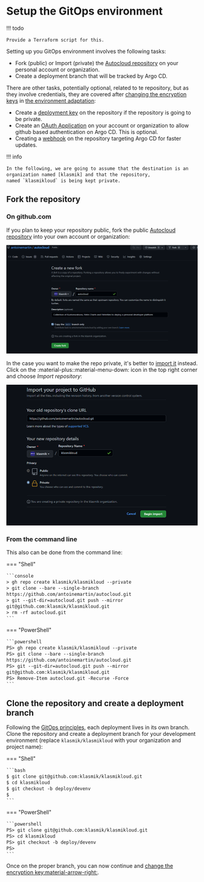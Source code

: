 <!-- markdownlint-disable MD014 -->

# Setup the GitOps environment

!!! todo

    Provide a Terraform script for this.

Setting up you GitOps environment involves the following tasks:

-   Fork (public) or Import (private) the [Autocloud repository] on your
    personal account or organization.
-   Create a deployment branch that will be tracked by Argo CD.

There are other tasks, potentially optional, related to te repository, but as
they involve credentials, they are covered after
[changing the encryption keys](../3-change-encryption-key) in
[the environment adaptation](../4-environment-adaptation):

-   Create a
    [deployment key](https://docs.github.com/en/developers/overview/managing-deploy-keys)
    on the repository if the repository is going to be private.
-   Create an [OAuth Application] on your account or organization to allow
    github based authentication on Argo CD. This is optional.
-   Creating a
    [webhook](https://docs.github.com/en/developers/webhooks-and-events/webhooks/about-webhooks)
    on the repository targeting Argo CD for faster updates.

!!! info

    In the following, we are going to assume that the destination is an
    organization named [klasmik] and that the repository,
    named `klasmikloud` is being kept private.

## Fork the repository

### On github.com

If you plan to keep your repository public, fork the public [Autocloud
repository] into your own account or organization:

![fork Autocloud](../img/fork_autocloud.png)

In the case you want to make the repo private, it's better to
[import it](https://github.com/new/import) instead. Click on the
:material-plus::material-menu-down: icon in the top right corner and choose
_Import repository_:

![import Autocloud](../img/import_autocloud.png)

### From the command line

This also can be done from the command line:

=== "Shell"

    ```console
    > gh repo create klasmik/klasmikloud --private
    > git clone --bare --single-branch https://github.com/antoinemartin/autocloud.git
    > git --git-dir=autocloud.git push --mirror git@github.com:klasmik/klasmikloud.git
    > rm -rf autocloud.git
    ```

=== "PowerShell"

    ```powershell
    PS> gh repo create klasmik/klasmikloud --private
    PS> git clone --bare --single-branch https://github.com/antoinemartin/autocloud.git
    PS> git --git-dir=autocloud.git push --mirror git@github.com:klasmik/klasmikloud.git
    PS> Remove-Item autocloud.git -Recurse -Force
    ```

## Clone the repository and create a deployment branch

Following the
[GitOps principles](https://github.com/open-gitops/documents/blob/main/PRINCIPLES.md),
each deployment lives in its own branch. Clone the repository and create a
deployment branch for your development environment (replace
`klasmik/klasmikloud` with your organization and project name):

=== "Shell"

    ```bash
    $ git clone git@github.com:klasmik/klasmikloud.git
    $ cd klasmikloud
    $ git checkout -b deploy/devenv
    $
    ```

=== "PowerShell"

    ```powershell
    PS> git clone git@github.com:klasmik/klasmikloud.git
    PS> cd klasmikloud
    PS> git checkout -b deploy/devenv
    PS>
    ```

Once on the proper branch, you can now continue and
[change the encryption key:material-arrow-right:](../3-change-encryption-key).

<!-- prettier-ignore-start -->

[OAuth application]: https://docs.github.com/en/developers/apps/building-oauth-apps/creating-an-oauth-app
[Autocloud repository]: https://github.com/antoinemartin/autocloud.git
[klasmik]: https://github.com/klasmik

<!-- prettier-ignore-end -->
